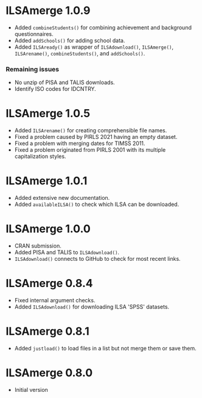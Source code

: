 # ILSAmerge 1.0.9
- Added `combineStudents()` for combining achievement and  background questionnaires.
- Added `addSchools()` for adding school data.
- Added `ILSAready()` as wrapper of `ILSAdownload()`, `ILSAmerge()`, `ILSArename()`,
`combineStudents()`, and `addSchools()`.

### Remaining issues
- No unzip of PISA and TALIS downloads.
- Identify ISO codes for IDCNTRY.


# ILSAmerge 1.0.5
- Added `ILSArename()` for creating comprehensible file names.
- Fixed a problem caused by PIRLS 2021 having an empty dataset.
- Fixed a problem with merging dates for TIMSS 2011. 
- Fixed a problem originated from PIRLS 2001 with its multiple capitalization styles. 


# ILSAmerge 1.0.1
- Added extensive new documentation.
- Added `availableILSA()` to check which ILSA can be downloaded.

# ILSAmerge 1.0.0
- CRAN submission.
- Added PISA and TALIS to `ILSAdownload()`.
- `ILSAdownload()` connects to GitHub to check for most recent links.

# ILSAmerge 0.8.4
- Fixed internal argument checks.
- Added `ILSAdownload()` for downloading ILSA 'SPSS' datasets.

# ILSAmerge 0.8.1
 - Added `justload()` to load files in a list but not merge them or save them.
 
# ILSAmerge 0.8.0
 - Initial version

